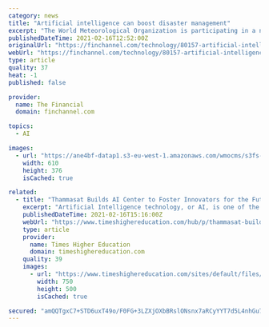 ```yaml
---
category: news
title: "Artificial intelligence can boost disaster management"
excerpt: "The World Meteorological Organization is participating in a new interdisciplinary Focus Group to contend with the increasing prevalence and severity of natural hazards with the help of artificial intelligence (AI)."
publishedDateTime: 2021-02-16T12:52:00Z
originalUrl: "https://finchannel.com/technology/80157-artificial-intelligence-can-boost-disaster-management"
webUrl: "https://finchannel.com/technology/80157-artificial-intelligence-can-boost-disaster-management"
type: article
quality: 37
heat: -1
published: false

provider:
  name: The Financial
  domain: finchannel.com

topics:
  - AI

images:
  - url: "https://ane4bf-datap1.s3-eu-west-1.amazonaws.com/wmocms/s3fs-public/styles/featured_media_detail/public/news/featured_media/adobestock_256451016.jpg?yqbYiwBnTUEZEIraR3CkEpyuwgSYZkXy&itok=TGbRqSsy"
    width: 610
    height: 376
    isCached: true

related:
  - title: "Thammasat Builds AI Center to Foster Innovators for the Future"
    excerpt: "Artificial Intelligence technology, or AI, is one of the cornerstones of national development, both in terms of reducing costs and increasing work efficiency. In addition, there is a need for AI technology to be applied in many disciplines."
    publishedDateTime: 2021-02-16T15:16:00Z
    webUrl: "https://www.timeshighereducation.com/hub/p/thammasat-builds-ai-center-foster-innovators-future"
    type: article
    provider:
      name: Times Higher Education
      domain: timeshighereducation.com
    quality: 39
    images:
      - url: "https://www.timeshighereducation.com/sites/default/files/cover_photo_article_10_1.jpg"
        width: 750
        height: 500
        isCached: true

secured: "amQQTgxC7+STD6uxT49o/F0FG+3LZXjOXbBRslONsnx7aRCyYYT7d5L4nhGu7EOWKcKJm+VROEJV+vF9W4dgQeXRVzGk2O5Gb+cRSTXt/LoEk4UXcUup48YOmu+TOxw26O8GvIoGuzv4hsaDtvluXLvPXKSzBWcutkaAcbKylm9k9FLwPXSqEu37Yl5anOkIdYItzxlgMMxtOUNukN9rGzoppFCrcd1B6NJAXMHyRkyNYfiXE65rey1dvKAMgJ1l8cmbstUECfz0NhTHA+Afrk9vcZNB3SMde7zSkjVi6pBlYbaqewUHnI+0JXUYjJXZCLytf2BEkixe7FJFQvYimlJXkuEOc8+zRmF8BOx1VfI=;F7xivNZpiHyBWXoZmN0+bg=="
---
```


